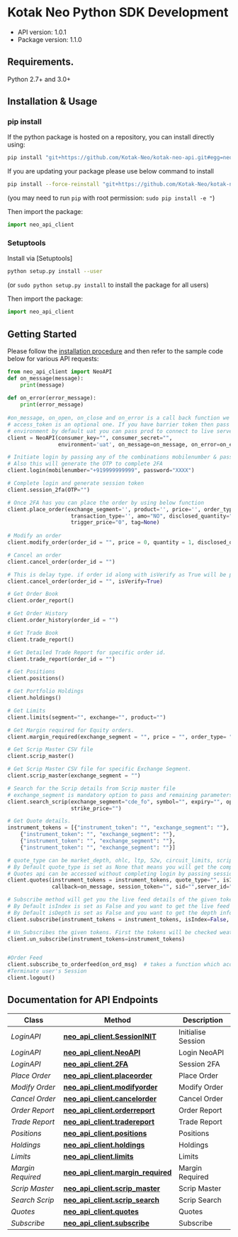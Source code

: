 # Kotak Neo Python SDK Development

- API version: 1.0.1
- Package version: 1.1.0

## Requirements.

Python 2.7+ and 3.0+

## Installation & Usage
### pip install

If the python package is hosted on a repository, you can install directly using:

```sh
pip install "git+https://github.com/Kotak-Neo/kotak-neo-api.git#egg=neo_api_client"
```

If you are updating your package please use below command to install
```sh
pip install --force-reinstall "git+https://github.com/Kotak-Neo/kotak-neo-api"
```
(you may need to run `pip` with root permission: `sudo pip install -e "`)

Then import the package:
```python
import neo_api_client
```

### Setuptools

Install via [Setuptools]

```sh
python setup.py install --user
```
(or `sudo python setup.py install` to install the package for all users)

Then import the package:
```python
import neo_api_client
```

## Getting Started

Please follow the [installation procedure](#installation--usage) and then refer to the sample code below for various API requests:

```python
from neo_api_client import NeoAPI
def on_message(message):
    print(message)
    
def on_error(error_message):
    print(error_message)
    
#on_message, on_open, on_close and on_error is a call back function we will provide the response for the subscribe method.
# access_token is an optional one. If you have barrier token then pass and consumer_key and consumer_secret will be optional.
# environment by default uat you can pass prod to connect to live server
client = NeoAPI(consumer_key="", consumer_secret="", 
                environment='uat', on_message=on_message, on_error=on_error, on_close=None, on_open=None)

# Initiate login by passing any of the combinations mobilenumber & password (or) pan & password (or) userid & password
# Also this will generate the OTP to complete 2FA
client.login(mobilenumber="+919999999999", password="XXXX")

# Complete login and generate session token
client.session_2fa(OTP="")

# Once 2FA has you can place the order by using below function
client.place_order(exchange_segment='', product='', price='', order_type='', quantity=12, validity='', trading_symbol='',
                    transaction_type='', amo="NO", disclosed_quantity="0", market_protection="0", pf="N",
                    trigger_price="0", tag=None)
						
# Modify an order
client.modify_order(order_id = "", price = 0, quantity = 1, disclosed_quantity = 0, trigger_price = 0, validity = "GFD")

# Cancel an order
client.cancel_order(order_id = "")

# This is delay type. if order id along with isVerify as True will be passed then check the status of the given order id and then proceed to further
client.cancel_order(order_id = "", isVerify=True)

# Get Order Book
client.order_report()

# Get Order History
client.order_history(order_id = "")

# Get Trade Book
client.trade_report()

# Get Detailed Trade Report for specific order id. 
client.trade_report(order_id = "")

# Get Positions
client.positions()

# Get Portfolio Holdings
client.holdings()

# Get Limits
client.limits(segment="", exchange="", product="")

# Get Margin required for Equity orders. 
client.margin_required(exchange_segment = "", price = "", order_type= "", product = "",   quantity = "", instrument_token = "",  transaction_type = "")

# Get Scrip Master CSV file
client.scrip_master()

# Get Scrip Master CSV file for specific Exchange Segment. 
client.scrip_master(exchange_segment = "")

# Search for the Scrip details from Scrip master file
# exchange_segment is mandatory option to pass and remaining parameters are optional
client.search_scrip(exchange_segment="cde_fo", symbol="", expiry="", option_type="",
                    strike_price="")

# Get Quote details. 
instrument_tokens = [{"instrument_token": "", "exchange_segment": ""},
    {"instrument_token": "", "exchange_segment": ""},
    {"instrument_token": "", "exchange_segment": ""},
    {"instrument_token": "", "exchange_segment": ""}]

# quote_type can be market_depth, ohlc, ltp, 52w, circuit_limits, scrip_details
# By Default quote_type is set as None that means you will get the complete data.
# Quotes api can be accessed without completing login by passing session_token, sid and server_id 
client.quotes(instrument_tokens = instrument_tokens, quote_type="", isIndex=False, 
              callback=on_message, session_token="", sid="",server_id="")

# Subscribe method will get you the live feed details of the given tokens.
# By Default isIndex is set as False and you want to get the live feed to index scrips set the isIndex flag as True 
# By Default isDepth is set as False and you want to get the depth information set the isDepth flag as True
client.subscribe(instrument_tokens = instrument_tokens, isIndex=False, isDepth=False)

# Un_Subscribes the given tokens. First the tokens will be checked weather that is subscribed. If not Subscribed we will send you the error message else we will unsubscribe the give tokens
client.un_subscribe(instrument_tokens=instrument_tokens)


#Order Feed
client.subscribe_to_orderfeed(on_ord_msg)  # takes a function which accepts a string as a parameter as an argument
#Terminate user's Session
client.logout()
```
## Documentation for API Endpoints

| Class             | Method                                                                        | Description        |
|-------------------|-------------------------------------------------------------------------------|--------------------|
| *LoginAPI*        | [**neo_api_client.SessionINIT**](docs/Session_init.md#session_init)           | Initialise Session |
| *LoginAPI*        | [**neo_api_client.NeoAPI**](docs/Login.md#login)                              | Login NeoAPI       |
| *LoginAPI*        | [**neo_api_client.2FA**](docs/session_2fa.md#2fa)                             | Session 2FA        |
| *Place Order*     | [**neo_api_client.placeorder**](docs/Place_Order.md#place_order)              | Place Order        |
| *Modify Order*    | [**neo_api_client.modifyorder**](docs/Modify_Order.md#modify_order)           | Modify Order       |
| *Cancel Order*    | [**neo_api_client.cancelorder**](docs/Cancel_Order.md#cancel_order)           | Cancel Order       |
| *Order Report*    | [**neo_api_client.orderreport**](docs/Order_report.md#order_report)           | Order Report       |
| *Trade Report*    | [**neo_api_client.tradereport**](docs/Trade_report.md#trade_report)           | Trade Report       |
| *Positions*       | [**neo_api_client.positions**](docs/Positions.md#positions)                   | Positions          |
| *Holdings*        | [**neo_api_client.holdings**](docs/Holdings.md#holdings)                      | Holdings           |
| *Limits*          | [**neo_api_client.limits**](docs/Limits.md#limits)                            | Limits             |
| *Margin Required* | [**neo_api_client.margin_required**](docs/Margin_Required.md#margin_required) | Margin Required    |
| *Scrip Master*    | [**neo_api_client.scrip_master**](docs/Scrip_Master.md#scrip_master)          | Scrip Master       |
| *Search Scrip*    | [**neo_api_client.scrip_search**](docs/Scrip_Search.md#scrip_search)          | Scrip Search       |
| *Quotes*          | [**neo_api_client.quotes**](docs/Quotes.md#quotes)                            | Quotes             |
| *Subscribe*       | [**neo_api_client.subscribe**](docs/webSocket.md#subscribe)                      | Subscribe          |

